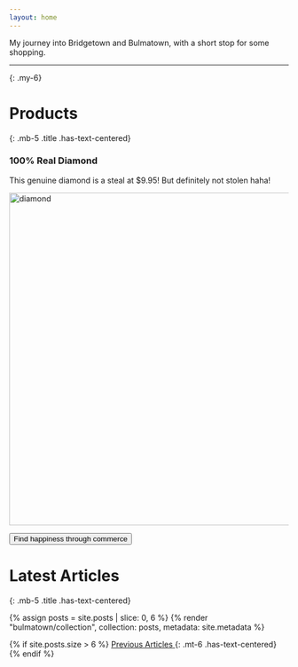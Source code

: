 ```yaml
---
layout: home
---
```


My journey into Bridgetown and Bulmatown, with a short stop for some shopping.

----
{: .my-6}

# Products
{: .mb-5 .title .has-text-centered}

### 100% Real Diamond

This genuine diamond is a steal at $9.95! But definitely not stolen haha!

<img src="/images/diamond.jpg" alt="diamond" width="550" height="600">

<button class="buy-button snipcart-add-item"
  data-item-id="1"
  data-item-price="9.95"
  data-item-url="/"
  data-item-description="This genuine diamond is a steal at $9.95!"
  data-item-image="/images/diamond.jpg"
  data-item-name="100% Real Diamond">
  Find happiness through commerce
</button>

# Latest Articles
{: .mb-5 .title .has-text-centered}

{% assign posts = site.posts | slice: 0, 6 %}
{% render "bulmatown/collection", collection: posts, metadata: site.metadata %}

{% if site.posts.size > 6 %}
  <a href="/posts/" class="button is-primary is-outlined is-small"><span>Previous Articles</span> <span class="icon"><i class="fa fa-arrow-right"></i></span></a>
  {: .mt-6 .has-text-centered}
{% endif %}
